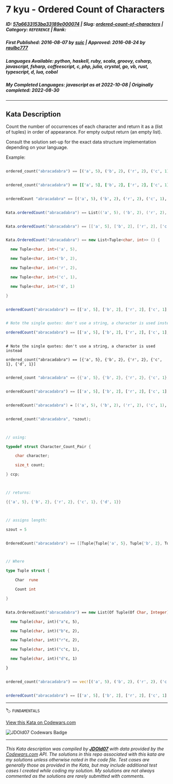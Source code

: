 # 7 kyu - Ordered Count of Characters

##### **ID**: [57a6633153ba33189e000074](https://www.codewars.com/kata/57a6633153ba33189e000074) | **Slug**: [ordered-count-of-characters](https://www.codewars.com/kata/57a6633153ba33189e000074) | **Category**: `REFERENCE` | **Rank**: <span style="color:white">7 kyu</span>

##### **First Published**: 2016-08-07 ***by*** [suic](https://www.codewars.com/users/suic) | **Approved**: 2016-08-24 ***by*** [raulbc777](https://www.codewars.com/users/raulbc777)

##### **Languages Available**: python, haskell, ruby, scala, groovy, csharp, javascript, fsharp, coffeescript, c, php, julia, crystal, go, vb, rust, typescript, d, lua, cobol

##### **My Completed Languages**: javascript ***as at*** 2022-10-08 | **Originally completed**: 2022-08-30

---

## Kata Description


Count the number of occurrences of each character and return it as a (list of tuples) in order of appearance. For empty output return (an empty list).



Consult the solution set-up for the exact data structure implementation depending on your language.



Example:

```python

ordered_count("abracadabra") == [('a', 5), ('b', 2), ('r', 2), ('c', 1), ('d', 1)]

```



```ruby

ordered_count("abracadabra") == [['a', 5], ['b', 2], ['r', 2], ['c', 1], ['d', 1]]

```



```haskell

orderedCount "abracadabra" == [('a', 5), ('b', 2), ('r', 2), ('c', 1), ('d', 1)]

```



```scala

Kata.orderedCount("abracadabra") == List(('a', 5), ('b', 2), ('r', 2), ('c', 1), ('d', 1))

```



```groovy

Kata.orderedCount("abracadabra") == [['a', 5], ['b', 2], ['r', 2], ['c', 1], ['d', 1]]

```



```csharp

Kata.OrderedCount("abracadabra") == new List<Tuple<char, int>> () {

  new Tuple<char, int>('a', 5),

  new Tuple<char, int>('b', 2),

  new Tuple<char, int>('r', 2), 

  new Tuple<char, int>('c', 1),

  new Tuple<char, int>('d', 1)

}

```



```javascript

orderedCount("abracadabra") == [['a', 5], ['b', 2], ['r', 2], ['c', 1], ['d', 1]]

```



```julia

# Note the single quotes: don't use a string, a character is used instead

orderedCount("abracadabra") == [['a', 5], ['b', 2], ['r', 2], ['c', 1], ['d', 1]]

```

```crystal

# Note the single quotes: don't use a string, a character is used instead

ordered_count("abracadabra") == [{'a', 5}, {'b', 2}, {'r', 2}, {'c', 1}, {'d', 1}]

```

```lua

ordered_count "abracadabra" == {{'a', 5}, {'b', 2}, {'r', 2}, {'c', 1}, {'d', 1}}

```

```php

orderedCount("abracadabra") == [['a', 5], ['b', 2], ['r', 2], ['c', 1], ['d', 1]]

```



```fsharp

orderedCount("abracadabra") = [('a', 5), ('b', 2), ('r', 2), ('c', 1), ('d', 1)]

```



```c

ordered_count("abracadabra", *szout);



// using:

typedef struct Character_Count_Pair {

    char character;

    size_t count;

} ccp;



// returns:

{{'a', 5}, {'b', 2}, {'r', 2}, {'c', 1}, {'d', 1}}



// assigns length:

szout = 5

```

```go

OrderedCount("abracadabra") == []Tuple{Tuple{'a', 5}, Tuple{'b', 2}, Tuple{'r', 2}, Tuple{'c', 1}, Tuple{'d', 1}}



// Where

type Tuple struct {

	Char  rune

	Count int

}

```

```vb

Kata.OrderedCount("abracadabra") == new List(Of Tuple(Of Char, Integer)) () From {

  new Tuple(char, int)("a"c, 5),

  new Tuple(char, int)("b"c, 2),

  new Tuple(char, int)("r"c, 2), 

  new Tuple(char, int)("c"c, 1),

  new Tuple(char, int)("d"c, 1)

}

```

```rust

ordered_count("abracadabra") == vec![('a', 5), ('b', 2), ('r', 2), ('c', 1), ('d', 1)]

```

```typescript

orderedCount("abracadabra") == [['a', 5], ['b', 2], ['r', 2], ['c', 1], ['d', 1]]

```



---


🏷 `FUNDAMENTALS`


[View this Kata on Codewars.com](https://www.codewars.com/kata/57a6633153ba33189e000074)

![](https://www.codewars.com/users/jdold07/badges/large "JDOld07 Codewars Badge")

---

###### *This Kata description was compiled by [**JDOld07**](https://tpstech.dev) with data provided by the [Codewars.com](https://www.codewars.com) API.  The solutions in this repo associated with this kata are my solutions unless otherwise noted in the code file.  Test cases are generally those as provided in the Kata, but may include additional test cases I created while coding my solution.  My solutions are not always commented as the solutions are rarely submitted with comments.*
